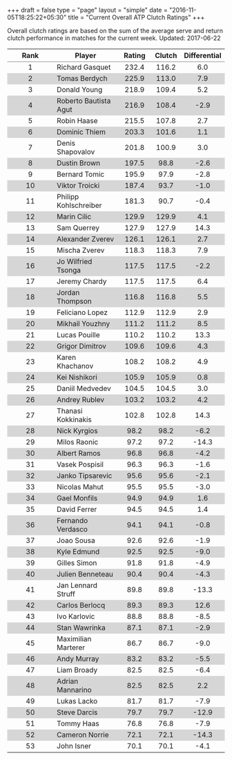 +++
draft = false
type = "page" 
layout = "simple"
date = "2016-11-05T18:25:22+05:30"
title = "Current Overall ATP Clutch Ratings"
+++


Overall clutch ratings are based on the sum of the average serve and return clutch performance in matches for the current week. Updated: 2017-06-22


<table class='gmisc_table' style='border-collapse: collapse; margin-top: 1em; margin-bottom: 1em;' >
<thead>
<tr>
<th style='border-bottom: 1px solid grey; border-top: 2px solid grey; text-align: center;'>Rank</th>
<th style='border-bottom: 1px solid grey; border-top: 2px solid grey; text-align: center;'>Player</th>
<th style='border-bottom: 1px solid grey; border-top: 2px solid grey; text-align: center;'>Rating</th>
<th style='border-bottom: 1px solid grey; border-top: 2px solid grey; text-align: center;'>Clutch</th>
<th style='border-bottom: 1px solid grey; border-top: 2px solid grey; text-align: center;'>Differential</th>
</tr>
</thead>
<tbody>
<tr>
<td style='width:40%; text-align: center;'>1</td>
<td style='width:40%; text-align: left;'>Richard Gasquet</td>
<td style='width:40%; text-align: center;'>232.4</td>
<td style='width:40%; text-align: center;'>116.2</td>
<td style='width:40%; text-align: center;'>6.0</td>
</tr>
<tr style='background-color: #d6d6d6;'>
<td style='width:40%; background-color: #d6d6d6; text-align: center;'>2</td>
<td style='width:40%; background-color: #d6d6d6; text-align: left;'>Tomas Berdych</td>
<td style='width:40%; background-color: #d6d6d6; text-align: center;'>225.9</td>
<td style='width:40%; background-color: #d6d6d6; text-align: center;'>113.0</td>
<td style='width:40%; background-color: #d6d6d6; text-align: center;'>7.9</td>
</tr>
<tr>
<td style='width:40%; text-align: center;'>3</td>
<td style='width:40%; text-align: left;'>Donald Young</td>
<td style='width:40%; text-align: center;'>218.9</td>
<td style='width:40%; text-align: center;'>109.4</td>
<td style='width:40%; text-align: center;'>5.2</td>
</tr>
<tr style='background-color: #d6d6d6;'>
<td style='width:40%; background-color: #d6d6d6; text-align: center;'>4</td>
<td style='width:40%; background-color: #d6d6d6; text-align: left;'>Roberto Bautista Agut</td>
<td style='width:40%; background-color: #d6d6d6; text-align: center;'>216.9</td>
<td style='width:40%; background-color: #d6d6d6; text-align: center;'>108.4</td>
<td style='width:40%; background-color: #d6d6d6; text-align: center;'>-2.9</td>
</tr>
<tr>
<td style='width:40%; text-align: center;'>5</td>
<td style='width:40%; text-align: left;'>Robin Haase</td>
<td style='width:40%; text-align: center;'>215.5</td>
<td style='width:40%; text-align: center;'>107.8</td>
<td style='width:40%; text-align: center;'>2.7</td>
</tr>
<tr style='background-color: #d6d6d6;'>
<td style='width:40%; background-color: #d6d6d6; text-align: center;'>6</td>
<td style='width:40%; background-color: #d6d6d6; text-align: left;'>Dominic Thiem</td>
<td style='width:40%; background-color: #d6d6d6; text-align: center;'>203.3</td>
<td style='width:40%; background-color: #d6d6d6; text-align: center;'>101.6</td>
<td style='width:40%; background-color: #d6d6d6; text-align: center;'>1.1</td>
</tr>
<tr>
<td style='width:40%; text-align: center;'>7</td>
<td style='width:40%; text-align: left;'>Denis Shapovalov</td>
<td style='width:40%; text-align: center;'>201.8</td>
<td style='width:40%; text-align: center;'>100.9</td>
<td style='width:40%; text-align: center;'>3.0</td>
</tr>
<tr style='background-color: #d6d6d6;'>
<td style='width:40%; background-color: #d6d6d6; text-align: center;'>8</td>
<td style='width:40%; background-color: #d6d6d6; text-align: left;'>Dustin Brown</td>
<td style='width:40%; background-color: #d6d6d6; text-align: center;'>197.5</td>
<td style='width:40%; background-color: #d6d6d6; text-align: center;'>98.8</td>
<td style='width:40%; background-color: #d6d6d6; text-align: center;'>-2.6</td>
</tr>
<tr>
<td style='width:40%; text-align: center;'>9</td>
<td style='width:40%; text-align: left;'>Bernard Tomic</td>
<td style='width:40%; text-align: center;'>195.9</td>
<td style='width:40%; text-align: center;'>97.9</td>
<td style='width:40%; text-align: center;'>-2.8</td>
</tr>
<tr style='background-color: #d6d6d6;'>
<td style='width:40%; background-color: #d6d6d6; text-align: center;'>10</td>
<td style='width:40%; background-color: #d6d6d6; text-align: left;'>Viktor Troicki</td>
<td style='width:40%; background-color: #d6d6d6; text-align: center;'>187.4</td>
<td style='width:40%; background-color: #d6d6d6; text-align: center;'>93.7</td>
<td style='width:40%; background-color: #d6d6d6; text-align: center;'>-1.0</td>
</tr>
<tr>
<td style='width:40%; text-align: center;'>11</td>
<td style='width:40%; text-align: left;'>Philipp Kohlschreiber</td>
<td style='width:40%; text-align: center;'>181.3</td>
<td style='width:40%; text-align: center;'>90.7</td>
<td style='width:40%; text-align: center;'>-0.4</td>
</tr>
<tr style='background-color: #d6d6d6;'>
<td style='width:40%; background-color: #d6d6d6; text-align: center;'>12</td>
<td style='width:40%; background-color: #d6d6d6; text-align: left;'>Marin Cilic</td>
<td style='width:40%; background-color: #d6d6d6; text-align: center;'>129.9</td>
<td style='width:40%; background-color: #d6d6d6; text-align: center;'>129.9</td>
<td style='width:40%; background-color: #d6d6d6; text-align: center;'>4.1</td>
</tr>
<tr>
<td style='width:40%; text-align: center;'>13</td>
<td style='width:40%; text-align: left;'>Sam Querrey</td>
<td style='width:40%; text-align: center;'>127.9</td>
<td style='width:40%; text-align: center;'>127.9</td>
<td style='width:40%; text-align: center;'>14.3</td>
</tr>
<tr style='background-color: #d6d6d6;'>
<td style='width:40%; background-color: #d6d6d6; text-align: center;'>14</td>
<td style='width:40%; background-color: #d6d6d6; text-align: left;'>Alexander Zverev</td>
<td style='width:40%; background-color: #d6d6d6; text-align: center;'>126.1</td>
<td style='width:40%; background-color: #d6d6d6; text-align: center;'>126.1</td>
<td style='width:40%; background-color: #d6d6d6; text-align: center;'>2.7</td>
</tr>
<tr>
<td style='width:40%; text-align: center;'>15</td>
<td style='width:40%; text-align: left;'>Mischa Zverev</td>
<td style='width:40%; text-align: center;'>118.3</td>
<td style='width:40%; text-align: center;'>118.3</td>
<td style='width:40%; text-align: center;'>7.9</td>
</tr>
<tr style='background-color: #d6d6d6;'>
<td style='width:40%; background-color: #d6d6d6; text-align: center;'>16</td>
<td style='width:40%; background-color: #d6d6d6; text-align: left;'>Jo Wilfried Tsonga</td>
<td style='width:40%; background-color: #d6d6d6; text-align: center;'>117.5</td>
<td style='width:40%; background-color: #d6d6d6; text-align: center;'>117.5</td>
<td style='width:40%; background-color: #d6d6d6; text-align: center;'>-2.2</td>
</tr>
<tr>
<td style='width:40%; text-align: center;'>17</td>
<td style='width:40%; text-align: left;'>Jeremy Chardy</td>
<td style='width:40%; text-align: center;'>117.5</td>
<td style='width:40%; text-align: center;'>117.5</td>
<td style='width:40%; text-align: center;'>6.4</td>
</tr>
<tr style='background-color: #d6d6d6;'>
<td style='width:40%; background-color: #d6d6d6; text-align: center;'>18</td>
<td style='width:40%; background-color: #d6d6d6; text-align: left;'>Jordan Thompson</td>
<td style='width:40%; background-color: #d6d6d6; text-align: center;'>116.8</td>
<td style='width:40%; background-color: #d6d6d6; text-align: center;'>116.8</td>
<td style='width:40%; background-color: #d6d6d6; text-align: center;'>5.5</td>
</tr>
<tr>
<td style='width:40%; text-align: center;'>19</td>
<td style='width:40%; text-align: left;'>Feliciano Lopez</td>
<td style='width:40%; text-align: center;'>112.9</td>
<td style='width:40%; text-align: center;'>112.9</td>
<td style='width:40%; text-align: center;'>2.9</td>
</tr>
<tr style='background-color: #d6d6d6;'>
<td style='width:40%; background-color: #d6d6d6; text-align: center;'>20</td>
<td style='width:40%; background-color: #d6d6d6; text-align: left;'>Mikhail Youzhny</td>
<td style='width:40%; background-color: #d6d6d6; text-align: center;'>111.2</td>
<td style='width:40%; background-color: #d6d6d6; text-align: center;'>111.2</td>
<td style='width:40%; background-color: #d6d6d6; text-align: center;'>8.5</td>
</tr>
<tr>
<td style='width:40%; text-align: center;'>21</td>
<td style='width:40%; text-align: left;'>Lucas Pouille</td>
<td style='width:40%; text-align: center;'>110.2</td>
<td style='width:40%; text-align: center;'>110.2</td>
<td style='width:40%; text-align: center;'>13.3</td>
</tr>
<tr style='background-color: #d6d6d6;'>
<td style='width:40%; background-color: #d6d6d6; text-align: center;'>22</td>
<td style='width:40%; background-color: #d6d6d6; text-align: left;'>Grigor Dimitrov</td>
<td style='width:40%; background-color: #d6d6d6; text-align: center;'>109.6</td>
<td style='width:40%; background-color: #d6d6d6; text-align: center;'>109.6</td>
<td style='width:40%; background-color: #d6d6d6; text-align: center;'>4.3</td>
</tr>
<tr>
<td style='width:40%; text-align: center;'>23</td>
<td style='width:40%; text-align: left;'>Karen Khachanov</td>
<td style='width:40%; text-align: center;'>108.2</td>
<td style='width:40%; text-align: center;'>108.2</td>
<td style='width:40%; text-align: center;'>4.9</td>
</tr>
<tr style='background-color: #d6d6d6;'>
<td style='width:40%; background-color: #d6d6d6; text-align: center;'>24</td>
<td style='width:40%; background-color: #d6d6d6; text-align: left;'>Kei Nishikori</td>
<td style='width:40%; background-color: #d6d6d6; text-align: center;'>105.9</td>
<td style='width:40%; background-color: #d6d6d6; text-align: center;'>105.9</td>
<td style='width:40%; background-color: #d6d6d6; text-align: center;'>0.8</td>
</tr>
<tr>
<td style='width:40%; text-align: center;'>25</td>
<td style='width:40%; text-align: left;'>Daniil Medvedev</td>
<td style='width:40%; text-align: center;'>104.5</td>
<td style='width:40%; text-align: center;'>104.5</td>
<td style='width:40%; text-align: center;'>3.0</td>
</tr>
<tr style='background-color: #d6d6d6;'>
<td style='width:40%; background-color: #d6d6d6; text-align: center;'>26</td>
<td style='width:40%; background-color: #d6d6d6; text-align: left;'>Andrey Rublev</td>
<td style='width:40%; background-color: #d6d6d6; text-align: center;'>103.2</td>
<td style='width:40%; background-color: #d6d6d6; text-align: center;'>103.2</td>
<td style='width:40%; background-color: #d6d6d6; text-align: center;'>4.2</td>
</tr>
<tr>
<td style='width:40%; text-align: center;'>27</td>
<td style='width:40%; text-align: left;'>Thanasi Kokkinakis</td>
<td style='width:40%; text-align: center;'>102.8</td>
<td style='width:40%; text-align: center;'>102.8</td>
<td style='width:40%; text-align: center;'>14.3</td>
</tr>
<tr style='background-color: #d6d6d6;'>
<td style='width:40%; background-color: #d6d6d6; text-align: center;'>28</td>
<td style='width:40%; background-color: #d6d6d6; text-align: left;'>Nick Kyrgios</td>
<td style='width:40%; background-color: #d6d6d6; text-align: center;'>98.2</td>
<td style='width:40%; background-color: #d6d6d6; text-align: center;'>98.2</td>
<td style='width:40%; background-color: #d6d6d6; text-align: center;'>-6.2</td>
</tr>
<tr>
<td style='width:40%; text-align: center;'>29</td>
<td style='width:40%; text-align: left;'>Milos Raonic</td>
<td style='width:40%; text-align: center;'>97.2</td>
<td style='width:40%; text-align: center;'>97.2</td>
<td style='width:40%; text-align: center;'>-14.3</td>
</tr>
<tr style='background-color: #d6d6d6;'>
<td style='width:40%; background-color: #d6d6d6; text-align: center;'>30</td>
<td style='width:40%; background-color: #d6d6d6; text-align: left;'>Albert Ramos</td>
<td style='width:40%; background-color: #d6d6d6; text-align: center;'>96.8</td>
<td style='width:40%; background-color: #d6d6d6; text-align: center;'>96.8</td>
<td style='width:40%; background-color: #d6d6d6; text-align: center;'>-4.2</td>
</tr>
<tr>
<td style='width:40%; text-align: center;'>31</td>
<td style='width:40%; text-align: left;'>Vasek Pospisil</td>
<td style='width:40%; text-align: center;'>96.3</td>
<td style='width:40%; text-align: center;'>96.3</td>
<td style='width:40%; text-align: center;'>-1.6</td>
</tr>
<tr style='background-color: #d6d6d6;'>
<td style='width:40%; background-color: #d6d6d6; text-align: center;'>32</td>
<td style='width:40%; background-color: #d6d6d6; text-align: left;'>Janko Tipsarevic</td>
<td style='width:40%; background-color: #d6d6d6; text-align: center;'>95.6</td>
<td style='width:40%; background-color: #d6d6d6; text-align: center;'>95.6</td>
<td style='width:40%; background-color: #d6d6d6; text-align: center;'>-2.1</td>
</tr>
<tr>
<td style='width:40%; text-align: center;'>33</td>
<td style='width:40%; text-align: left;'>Nicolas Mahut</td>
<td style='width:40%; text-align: center;'>95.5</td>
<td style='width:40%; text-align: center;'>95.5</td>
<td style='width:40%; text-align: center;'>-3.0</td>
</tr>
<tr style='background-color: #d6d6d6;'>
<td style='width:40%; background-color: #d6d6d6; text-align: center;'>34</td>
<td style='width:40%; background-color: #d6d6d6; text-align: left;'>Gael Monfils</td>
<td style='width:40%; background-color: #d6d6d6; text-align: center;'>94.9</td>
<td style='width:40%; background-color: #d6d6d6; text-align: center;'>94.9</td>
<td style='width:40%; background-color: #d6d6d6; text-align: center;'>1.6</td>
</tr>
<tr>
<td style='width:40%; text-align: center;'>35</td>
<td style='width:40%; text-align: left;'>David Ferrer</td>
<td style='width:40%; text-align: center;'>94.5</td>
<td style='width:40%; text-align: center;'>94.5</td>
<td style='width:40%; text-align: center;'>1.4</td>
</tr>
<tr style='background-color: #d6d6d6;'>
<td style='width:40%; background-color: #d6d6d6; text-align: center;'>36</td>
<td style='width:40%; background-color: #d6d6d6; text-align: left;'>Fernando Verdasco</td>
<td style='width:40%; background-color: #d6d6d6; text-align: center;'>94.1</td>
<td style='width:40%; background-color: #d6d6d6; text-align: center;'>94.1</td>
<td style='width:40%; background-color: #d6d6d6; text-align: center;'>-0.8</td>
</tr>
<tr>
<td style='width:40%; text-align: center;'>37</td>
<td style='width:40%; text-align: left;'>Joao Sousa</td>
<td style='width:40%; text-align: center;'>92.6</td>
<td style='width:40%; text-align: center;'>92.6</td>
<td style='width:40%; text-align: center;'>-1.9</td>
</tr>
<tr style='background-color: #d6d6d6;'>
<td style='width:40%; background-color: #d6d6d6; text-align: center;'>38</td>
<td style='width:40%; background-color: #d6d6d6; text-align: left;'>Kyle Edmund</td>
<td style='width:40%; background-color: #d6d6d6; text-align: center;'>92.5</td>
<td style='width:40%; background-color: #d6d6d6; text-align: center;'>92.5</td>
<td style='width:40%; background-color: #d6d6d6; text-align: center;'>-9.0</td>
</tr>
<tr>
<td style='width:40%; text-align: center;'>39</td>
<td style='width:40%; text-align: left;'>Gilles Simon</td>
<td style='width:40%; text-align: center;'>91.8</td>
<td style='width:40%; text-align: center;'>91.8</td>
<td style='width:40%; text-align: center;'>-4.9</td>
</tr>
<tr style='background-color: #d6d6d6;'>
<td style='width:40%; background-color: #d6d6d6; text-align: center;'>40</td>
<td style='width:40%; background-color: #d6d6d6; text-align: left;'>Julien Benneteau</td>
<td style='width:40%; background-color: #d6d6d6; text-align: center;'>90.4</td>
<td style='width:40%; background-color: #d6d6d6; text-align: center;'>90.4</td>
<td style='width:40%; background-color: #d6d6d6; text-align: center;'>-4.3</td>
</tr>
<tr>
<td style='width:40%; text-align: center;'>41</td>
<td style='width:40%; text-align: left;'>Jan Lennard Struff</td>
<td style='width:40%; text-align: center;'>89.8</td>
<td style='width:40%; text-align: center;'>89.8</td>
<td style='width:40%; text-align: center;'>-13.3</td>
</tr>
<tr style='background-color: #d6d6d6;'>
<td style='width:40%; background-color: #d6d6d6; text-align: center;'>42</td>
<td style='width:40%; background-color: #d6d6d6; text-align: left;'>Carlos Berlocq</td>
<td style='width:40%; background-color: #d6d6d6; text-align: center;'>89.3</td>
<td style='width:40%; background-color: #d6d6d6; text-align: center;'>89.3</td>
<td style='width:40%; background-color: #d6d6d6; text-align: center;'>12.6</td>
</tr>
<tr>
<td style='width:40%; text-align: center;'>43</td>
<td style='width:40%; text-align: left;'>Ivo Karlovic</td>
<td style='width:40%; text-align: center;'>88.8</td>
<td style='width:40%; text-align: center;'>88.8</td>
<td style='width:40%; text-align: center;'>-8.5</td>
</tr>
<tr style='background-color: #d6d6d6;'>
<td style='width:40%; background-color: #d6d6d6; text-align: center;'>44</td>
<td style='width:40%; background-color: #d6d6d6; text-align: left;'>Stan Wawrinka</td>
<td style='width:40%; background-color: #d6d6d6; text-align: center;'>87.1</td>
<td style='width:40%; background-color: #d6d6d6; text-align: center;'>87.1</td>
<td style='width:40%; background-color: #d6d6d6; text-align: center;'>-2.9</td>
</tr>
<tr>
<td style='width:40%; text-align: center;'>45</td>
<td style='width:40%; text-align: left;'>Maximilian Marterer</td>
<td style='width:40%; text-align: center;'>86.7</td>
<td style='width:40%; text-align: center;'>86.7</td>
<td style='width:40%; text-align: center;'>-9.0</td>
</tr>
<tr style='background-color: #d6d6d6;'>
<td style='width:40%; background-color: #d6d6d6; text-align: center;'>46</td>
<td style='width:40%; background-color: #d6d6d6; text-align: left;'>Andy Murray</td>
<td style='width:40%; background-color: #d6d6d6; text-align: center;'>83.2</td>
<td style='width:40%; background-color: #d6d6d6; text-align: center;'>83.2</td>
<td style='width:40%; background-color: #d6d6d6; text-align: center;'>-5.5</td>
</tr>
<tr>
<td style='width:40%; text-align: center;'>47</td>
<td style='width:40%; text-align: left;'>Liam Broady</td>
<td style='width:40%; text-align: center;'>82.5</td>
<td style='width:40%; text-align: center;'>82.5</td>
<td style='width:40%; text-align: center;'>-6.4</td>
</tr>
<tr style='background-color: #d6d6d6;'>
<td style='width:40%; background-color: #d6d6d6; text-align: center;'>48</td>
<td style='width:40%; background-color: #d6d6d6; text-align: left;'>Adrian Mannarino</td>
<td style='width:40%; background-color: #d6d6d6; text-align: center;'>82.5</td>
<td style='width:40%; background-color: #d6d6d6; text-align: center;'>82.5</td>
<td style='width:40%; background-color: #d6d6d6; text-align: center;'>2.2</td>
</tr>
<tr>
<td style='width:40%; text-align: center;'>49</td>
<td style='width:40%; text-align: left;'>Lukas Lacko</td>
<td style='width:40%; text-align: center;'>81.7</td>
<td style='width:40%; text-align: center;'>81.7</td>
<td style='width:40%; text-align: center;'>-7.9</td>
</tr>
<tr style='background-color: #d6d6d6;'>
<td style='width:40%; background-color: #d6d6d6; text-align: center;'>50</td>
<td style='width:40%; background-color: #d6d6d6; text-align: left;'>Steve Darcis</td>
<td style='width:40%; background-color: #d6d6d6; text-align: center;'>79.7</td>
<td style='width:40%; background-color: #d6d6d6; text-align: center;'>79.7</td>
<td style='width:40%; background-color: #d6d6d6; text-align: center;'>-12.9</td>
</tr>
<tr>
<td style='width:40%; text-align: center;'>51</td>
<td style='width:40%; text-align: left;'>Tommy Haas</td>
<td style='width:40%; text-align: center;'>76.8</td>
<td style='width:40%; text-align: center;'>76.8</td>
<td style='width:40%; text-align: center;'>-7.9</td>
</tr>
<tr style='background-color: #d6d6d6;'>
<td style='width:40%; background-color: #d6d6d6; text-align: center;'>52</td>
<td style='width:40%; background-color: #d6d6d6; text-align: left;'>Cameron Norrie</td>
<td style='width:40%; background-color: #d6d6d6; text-align: center;'>72.1</td>
<td style='width:40%; background-color: #d6d6d6; text-align: center;'>72.1</td>
<td style='width:40%; background-color: #d6d6d6; text-align: center;'>-14.3</td>
</tr>
<tr>
<td style='width:40%; border-bottom: 2px solid grey; text-align: center;'>53</td>
<td style='width:40%; border-bottom: 2px solid grey; text-align: left;'>John Isner</td>
<td style='width:40%; border-bottom: 2px solid grey; text-align: center;'>70.1</td>
<td style='width:40%; border-bottom: 2px solid grey; text-align: center;'>70.1</td>
<td style='width:40%; border-bottom: 2px solid grey; text-align: center;'>-4.1</td>
</tr>
</tbody>
</table>
